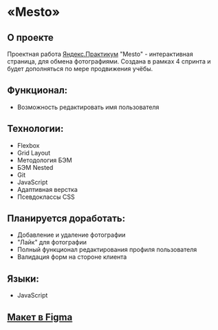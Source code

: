 # «Mesto»

## О проекте

Проектная работа [Яндекс.Практикум](https://practicum.yandex.ru/) "Mesto" - интерактивная страница, для обмена фотографиями. Создана в рамках 4 спринта и будет дополняться по мере продвижения учёбы.

## Функционал: 

* Возможность редактировать имя пользователя

## Технологии: 

* Flexbox
* Grid Layout
* Методология БЭМ
* БЭМ Nested
* Git
* JavaScript
* Адаптивная верстка
* Псевдоклассы CSS

## Планируется доработать:
* Добавление и удаление фотографии
* "Лайк" для фотографии
* Полный функционал редактирования профиля пользователя
* Валидация форм на стороне клиента

## Языки: 

* JavaScript

## [Макет в Figma](https://www.figma.com/file/2cn9N9jSkmxD84oJik7xL7/JavaScript.-Sprint-4?node-id=0%3A1) 
